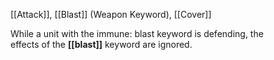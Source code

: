 [[Attack]], [[Blast]] (Weapon Keyword), [[Cover]]

While a unit with the immune: blast keyword is defending, the  
effects of the **[[blast]]** keyword are ignored.  